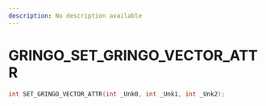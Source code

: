 ```yaml
---
description: No description available 
---
```


# GRINGO\_SET_GRINGO_VECTOR_ATTR

```cpp
int SET_GRINGO_VECTOR_ATTR(int _Unk0, int _Unk1, int _Unk2);
```